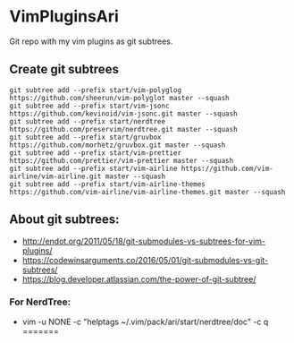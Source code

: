 # VimPluginsAri
Git repo with my vim plugins as git subtrees.

## Create git subtrees
```
git subtree add --prefix start/vim-polyglog https://github.com/sheerun/vim-polyglot master --squash
git subtree add --prefix start/vim-jsonc https://github.com/kevinoid/vim-jsonc.git master --squash
git subtree add --prefix start/nerdtree https://github.com/preservim/nerdtree.git master --squash
git subtree add --prefix start/gruvbox https://github.com/morhetz/gruvbox.git master --squash
git subtree add --prefix start/vim-prettier https://github.com/prettier/vim-prettier master --squash
git subtree add --prefix start/vim-airline https://github.com/vim-airline/vim-airline.git master --squash
git subtree add --prefix start/vim-airline-themes https://github.com/vim-airline/vim-airline-themes.git master --squash
```
## About git subtrees:
* http://endot.org/2011/05/18/git-submodules-vs-subtrees-for-vim-plugins/
* https://codewinsarguments.co/2016/05/01/git-submodules-vs-git-subtrees/
* https://blog.developer.atlassian.com/the-power-of-git-subtree/

### For NerdTree:
* vim -u NONE -c "helptags ~/.vim/pack/ari/start/nerdtree/doc" -c q
=======
